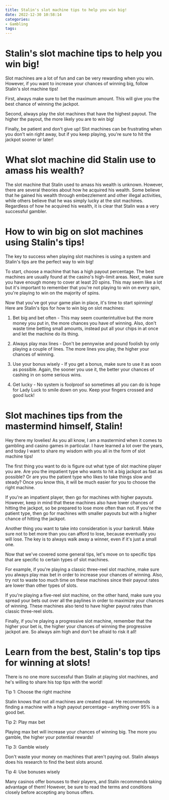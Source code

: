 ```yaml
---
title: Stalin's slot machine tips to help you win big!
date: 2022-12-30 10:58:14
categories:
- Gambling
tags:
---
```



#  Stalin's slot machine tips to help you win big!

Slot machines are a lot of fun and can be very rewarding when you win. However, if you want to increase your chances of winning big, follow Stalin's slot machine tips!

First, always make sure to bet the maximum amount. This will give you the best chance of winning the jackpot.

Second, always play the slot machines that have the highest payout. The higher the payout, the more likely you are to win big!

Finally, be patient and don't give up! Slot machines can be frustrating when you don't win right away, but if you keep playing, you're sure to hit the jackpot sooner or later!

#  What slot machine did Stalin use to amass his wealth?

The slot machine that Stalin used to amass his wealth is unknown. However, there are several theories about how he acquired his wealth. Some believe that he gained his wealth through embezzlement and other illegal activities, while others believe that he was simply lucky at the slot machines. Regardless of how he acquired his wealth, it is clear that Stalin was a very successful gambler.

#  How to win big on slot machines using Stalin's tips!

The key to success when playing slot machines is using a system and Stalin's tips are the perfect way to win big!

To start, choose a machine that has a high payout percentage. The best machines are usually found at the casino's high-limit areas. Next, make sure you have enough money to cover at least 20 spins. This may seem like a lot but it's important to remember that you're not playing to win on every spin, you're playing to win on the majority of spins.

Now that you've got your game plan in place, it's time to start spinning! Here are Stalin's tips for how to win big on slot machines:

1) Bet big and bet often - This may seem counterintuitive but the more money you put in, the more chances you have of winning. Also, don't waste time betting small amounts, instead put all your chips in at once and let the machine do its thing.

2) Always play max lines - Don't be pennywise and pound foolish by only playing a couple of lines. The more lines you play, the higher your chances of winning.

3) Use your bonus wisely - If you get a bonus, make sure to use it as soon as possible. Again, the sooner you use it, the better your chances of cashing in on some serious wins.

4) Get lucky - No system is foolproof so sometimes all you can do is hope for Lady Luck to smile down on you. Keep your fingers crossed and good luck!

#  Slot machines tips from the mastermind himself, Stalin!

Hey there my lovelies! As you all know, I am a mastermind when it comes to gambling and casino games in particular. I have learned a lot over the years, and today I want to share my wisdom with you all in the form of slot machine tips!

The first thing you want to do is figure out what type of slot machine player you are. Are you the impatient type who wants to hit a big jackpot as fast as possible? Or are you the patient type who likes to take things slow and steady? Once you know this, it will be much easier for you to choose the right machine.

If you're an impatient player, then go for machines with higher payouts. However, keep in mind that these machines also have lower chances of hitting the jackpot, so be prepared to lose more often than not. If you're the patient type, then go for machines with smaller payouts but with a higher chance of hitting the jackpot.

Another thing you want to take into consideration is your bankroll. Make sure not to bet more than you can afford to lose, because eventually you will lose. The key is to always walk away a winner, even if it's just a small one.

Now that we've covered some general tips, let's move on to specific tips that are specific to certain types of slot machines.

For example, if you're playing a classic three-reel slot machine, make sure you always play max bet in order to increase your chances of winning. Also, try not to waste too much time on these machines since their payout rates are lower than other types of slots.

If you're playing a five-reel slot machine, on the other hand, make sure you spread your bets out over all the paylines in order to maximize your chances of winning. These machines also tend to have higher payout rates than classic three-reel slots.

Finally, if you're playing a progressive slot machine, remember that the higher your bet is, the higher your chances of winning the progressive jackpot are. So always aim high and don't be afraid to risk it all!

#  Learn from the best, Stalin's top tips for winning at slots!

There is no one more successful than Stalin at playing slot machines, and he's willing to share his top tips with the world!

Tip 1: Choose the right machine

Stalin knows that not all machines are created equal. He recommends finding a machine with a high payout percentage – anything over 95% is a good bet.

Tip 2: Play max bet

Playing max bet will increase your chances of winning big. The more you gamble, the higher your potential rewards!

Tip 3: Gamble wisely

Don't waste your money on machines that aren't paying out. Stalin always does his research to find the best slots around.

Tip 4: Use bonuses wisely

Many casinos offer bonuses to their players, and Stalin recommends taking advantage of them! However, be sure to read the terms and conditions closely before accepting any bonus offers.